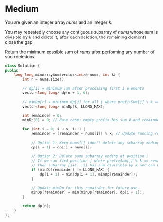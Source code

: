 # Medium

You are given an integer array $nums$ and an integer $k$.

You may repeatedly choose any contiguous subarray of $nums$ whose sum is divisible by $k$ and delete it; after each deletion, the remaining elements close the gap.

Return the minimum possible sum of $nums$ after performing any number of such deletions.

```cpp
class Solution {
public:
    long long minArraySum(vector<int>& nums, int k) {
        int n = nums.size();
        
        // dp[i] = minimum sum after processing first i elements
        vector<long long> dp(n + 1, 0);
        
        // minDp[r] = minimum dp[j] for all j where prefixSum[j] % k == r
        vector<long long> minDp(k, LLONG_MAX);
        
        int remainder = 0;
        minDp[0] = 0; // Base case: empty prefix has sum 0 and remainder 0
        
        for (int i = 0; i < n; i++) {
            remainder = (remainder + nums[i]) % k; // Update running remainder
            
            // Option 1: Keep nums[i] (don't delete any subarray ending at i)
            dp[i + 1] = dp[i] + nums[i];
            
            // Option 2: Delete some subarray ending at position i
            // If we can find position j where prefixSum[j] % k == remainder,
            // then subarray [j+1...i] has sum divisible by k and can be deleted
            if (minDp[remainder] != LLONG_MAX) {
                dp[i + 1] = min(dp[i + 1], minDp[remainder]);
            }
            
            // Update minDp for this remainder for future use
            minDp[remainder] = min(minDp[remainder], dp[i + 1]);
        }
        
        return dp[n];
    }
};
```
